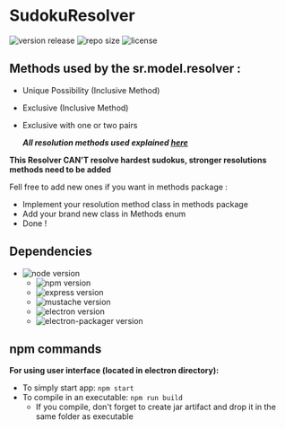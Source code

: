 # SudokuResolver

![version release](https://img.shields.io/github/v/release/Airels/SudokuResolver?style=for-the-badge)
![repo size](https://img.shields.io/github/repo-size/Airels/SudokuResolver?style=for-the-badge)
![license](https://img.shields.io/github/license/Airels/SudokuResolver?style=for-the-badge)

## Methods used by the sr.model.resolver :
- Unique Possibility (Inclusive Method)
- Exclusive (Inclusive Method)
- Exclusive with one or two pairs

    ***All resolution methods used explained [here](https://www.sudoku-puzzles-online.com/sudoku/how-to-solve-sudoku.php)***

**This Resolver CAN'T resolve hardest sudokus, stronger resolutions methods need to be added**

Fell free to add new ones if you want in methods package :
- Implement your resolution method class in methods package
- Add your brand new class in Methods enum
- Done !

## Dependencies
- ![node version](https://img.shields.io/npm/v/node?label=NodeJS)
    - ![npm version](https://img.shields.io/npm/v/npm)
    - ![express version](https://img.shields.io/npm/v/express?label=express)
    - ![mustache version](https://img.shields.io/npm/v/mustache-express?label=mustache-express)
    - ![electron version](https://img.shields.io/npm/v/electron?label=electron)
    - ![electron-packager version](https://img.shields.io/npm/v/electron-packager?label=electron-packager)

## npm commands
**For using user interface (located in electron directory):**
- To simply start app: ```npm start```
- To compile in an executable: ```npm run build```
    - If you compile, don't forget to create jar artifact and drop it in the same folder as executable
